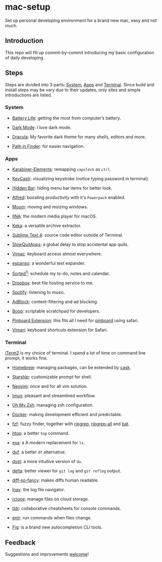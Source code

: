 
# mac-setup

Set up personal developing environment for a brand new mac, easy and not much.

## Introduction

This repo will fill up commit-by-commit introducing my basic configuration of
daily developing.

## Steps

Steps are divided into 3 parts: [System](#System), [Apps](#Apps) and
[Terminal](#Terminal). Since build and install steps may be vary due to their
updates, only sites and simple introductions are listed.

### System

- [Battery Life](https://support.apple.com/en-us/HT204054): getting the most
        from computer’s battery.

- [Dark Mode](https://support.apple.com/en-us/HT208976): I love dark mode.

- [Dracula](https://draculatheme.com): My favorite dark theme for many shells,
        editors and more.

- [Path in Finder](https://www.techjunkie.com/show-path-finder-title-bar/):
        for easier navigation.

### Apps

- [Karabiner-Elements](https://karabiner-elements.pqrs.org): remapping
    `capslock` as `ctrl`.

- [KeyCastr](https://github.com/keycastr/keycastr): visualizing keystroke
    (notice typing password in terminal).

- [Hidden Bar](https://github.com/dwarvesf/hidden): hiding menu bar items for
    better look.

- [Alfred](https://www.alfredapp.com): boosting productivity with it's
    `Powerpack` enabled.

- [Moom](https://manytricks.com/moom/): moving and resizing windows.

- [IINA](https://iina.io): the modern media player for macOS.

- [Keka](https://www.keka.io): a versatile archive extractor.

- [Sublime Text 4](https://www.sublimetext.com): source code editor outside
    of Terminal.

- [SlowQuitApps](https://github.com/dteoh/SlowQuitApps): a global delay to
    stop accidental app quits.

- [Vimac](https://vimacapp.com): keyboard access almost everywhere.

- [espanso](https://espanso.org): a wonderful text expander.

- [Sorted<sup>3</sup>](https://www.sortedapp.com): schedule my to-do, notes
    and calendar.

- [Dropbox](https://www.dropbox.com): best file hosting service to me.

- [Spotify](https://www.spotify.com): listening to music.

- [AdBlock](https://apps.apple.com/us/app/adblock-for-mobile/id1036484810):
    content-filtering and ad blocking.

- [Boop](https://boop.okat.best): scriptable scratchpad for developers.

- [Pinboard Extension](https://apps.apple.com/us/app/pinboard-browser-extension/id1552590875?mt=12):
    this fits all I need for [pinboard](https://pinboard.in) using safari.
- [Vimari](https://github.com/televator-apps/vimari): keyboard shortcuts
    extension for Safari.

### Terminal

[iTerm2](https://iterm2.com) is my choice of terminal. I spend a lot of time
    on command line prompt, it works fine.

- [Homebrew](https://brew.sh): managing packages, can be extended by
    [cask](https://formulae.brew.sh/cask/).

- [Starship](https://github.com/starship/starship): customizable prompt for shell.

- [Neovim](https://neovim.io): once and for all vim solution.

- [tmux](https://github.com/tmux/tmux): pleasant and streamlined workflow.

- [Oh My Zsh](https://github.com/ohmyzsh/ohmyzsh): managing zsh configuration.

- [Docker](https://github.com/ohmyzsh/ohmyzsh): making development efficient
    and predictable.

- [fzf](https://github.com/junegunn/fzf): fuzzy finder, together with
    [ripgrep](https://github.com/BurntSushi/ripgrep),
    [ripgrep-all](https://github.com/phiresky/ripgrep-all)
    and [bat](https://github.com/sharkdp/bat).

- [htop](https://github.com/hishamhm/htop): a better `top` command.

- [exa](https://github.com/ogham/exa): a A modern replacement for `ls`.

- [duf](https://github.com/muesli/duf): a better `df` alternative.

- [dust](https://github.com/bootandy/dust): a more intuitive version of `du`.

- [delta](https://github.com/dandavison/delta): better viewer for `git log`
    and `git reflog` output.

- [diff-so-fancy](https://github.com/so-fancy/diff-so-fancy): makes diffs
    human readable.

- [lnav](https://github.com/tstack/lnav): the log file navigator.

- [rclone](https://github.com/rclone/rclone): manage files on cloud storage.

- [tldr](https://github.com/tldr-pages/tldr): collaborative cheatsheets for
    console commands.

- [entr](http://eradman.com/entrproject/): run commands when files change.

- [Fig](https://fig.io): is a brand new autocompletion CLI tools.

## Feedback

Suggestions and improvements [welcome](https://github.com/kxdc/mac-setup/issues)!

